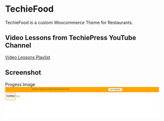 # TechieFood
TechieFood is a custom Woocommerce Theme for Restaurants.

## Video Lessons from TechiePress YouTube Channel
[Video Lessons Playlist](https://www.youtube.com/playlist?list=PLNqG1qGUllk0uFqUvFFIJ67dSNBKapd7Y)

## Screenshot
Progess Image
<img src="assets/images/progress.png">